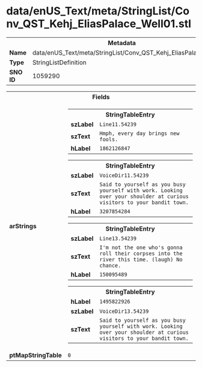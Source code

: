 <h1>data/enUS_Text/meta/StringList/Conv_QST_Kehj_EliasPalace_Well01.stl</h1><table><tr><th colspan="100%">Metadata</th></tr><tr><td><b>Name</b></td><td>data/enUS_Text/meta/StringList/Conv_QST_Kehj_EliasPalace_Well01.stl</td></tr><tr><td><b>Type</b></td><td>StringListDefinition</td></tr><tr><td><b>SNO ID</b></td><td>1059290</td></tr></table>

<table><tr><th colspan="100%">Fields</th></tr><tr><td><b>arStrings</b></td><td><table><tr><th colspan="100%">StringTableEntry</th></tr><tr><td><b>szLabel</b></td><td><code>Line11.54239</code></td></tr><tr><td><b>szText</b></td><td><code>Hmph, every day brings new fools.</code></td></tr><tr><td><b>hLabel</b></td><td><code>1862126847</code></td></tr></table>


<table><tr><th colspan="100%">StringTableEntry</th></tr><tr><td><b>szLabel</b></td><td><code>VoiceDir11.54239</code></td></tr><tr><td><b>szText</b></td><td><code>Said to yourself as you busy yourself with work. Looking over your shoulder at curious visitors to your bandit town.</code></td></tr><tr><td><b>hLabel</b></td><td><code>3207854284</code></td></tr></table>


<table><tr><th colspan="100%">StringTableEntry</th></tr><tr><td><b>szLabel</b></td><td><code>Line13.54239</code></td></tr><tr><td><b>szText</b></td><td><code>I'm not the one who's gonna roll their corpses into the river this time. (laugh) No chance.</code></td></tr><tr><td><b>hLabel</b></td><td><code>150095489</code></td></tr></table>


<table><tr><th colspan="100%">StringTableEntry</th></tr><tr><td><b>hLabel</b></td><td><code>1495822926</code></td></tr><tr><td><b>szLabel</b></td><td><code>VoiceDir13.54239</code></td></tr><tr><td><b>szText</b></td><td><code>Said to yourself as you busy yourself with work. Looking over your shoulder at curious visitors to your bandit town.</code></td></tr></table>


</td></tr><tr><td><b>ptMapStringTable</b></td><td><code>0</code></td></tr></table>

